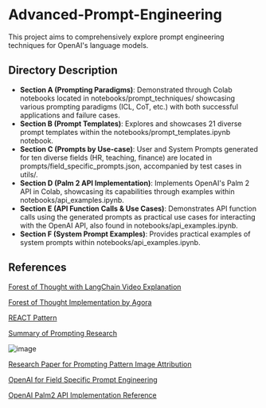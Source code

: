 # Advanced-Prompt-Engineering
This project aims to comprehensively explore prompt engineering techniques for OpenAI's language models.

## Directory Description
- **Section A (Prompting Paradigms)**: Demonstrated through Colab notebooks located in notebooks/prompt_techniques/ showcasing various prompting paradigms (ICL, CoT, etc.) with both successful applications and failure cases.
- **Section B (Prompt Templates)**: Explores and showcases 21 diverse prompt templates within the notebooks/prompt_templates.ipynb notebook.
- **Section C (Prompts by Use-case)**: User and System Prompts generated for ten diverse fields (HR, teaching, finance) are located in prompts/field_specific_prompts.json, accompanied by test cases in utils/.
- **Section D (Palm 2 API Implementation)**: Implements OpenAI's Palm 2 API in Colab, showcasing its capabilities through examples within notebooks/api_examples.ipynb.
- **Section E (API Function Calls & Use Cases)**: Demonstrates API function calls using the generated prompts as practical use cases for interacting with the OpenAI API, also found in notebooks/api_examples.ipynb.
- **Section F (System Prompt Examples)**: Provides practical examples of system prompts within notebooks/api_examples.ipynb.
## References
[Forest of Thought with LangChain Video Explanation](https://www.youtube.com/watch?v=y6SVA3aAfco)

[Forest of Thought Implementation by Agora](https://github.com/mazewoods/tree-of-thought-ui)

[REACT Pattern](https://til.simonwillison.net/llms/python-react-pattern#:~:text=The%20ReAct%20pattern%20\(for%20Reason,results%20back%20into%20the%20LLM)

[Summary of Prompting Research](https://www.promptingguide.ai/papers)

![image](https://github.com/user-attachments/assets/30157b61-539e-4242-800e-252df6888f46)

[Research Paper for Prompting Pattern Image Attribution](https://arxiv.org/pdf/2302.11382.pdf)

[OpenAI for Field Specific Prompt Engineering](https://help.openai.com/en/articles/6654000-best-practices-for-prompt-engineering-with-openai-api)

[OpenAI Palm2 API Implementation Reference](https://platform.openai.com/examples)
